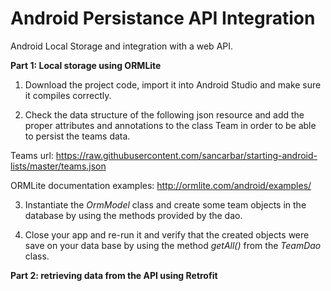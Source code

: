 # Android Persistance API Integration
Android Local Storage and integration with a web API.

**Part 1: Local storage using ORMLite**

1) Download the project code, import it into Android Studio and make sure it compiles correctly.

2) Check the data structure of the following json resource and add the proper attributes and annotations to the class Team in order to be able to persist the teams data.


Teams url:   https://raw.githubusercontent.com/sancarbar/starting-android-lists/master/teams.json
 
ORMLite documentation examples: http://ormlite.com/android/examples/

   
   3) Instantiate the _OrmModel_ class and create some team objects in the database by using the methods provided by the dao. 
   
   4) Close your app and re-run it and verify that the created objects were save on your data base by using the method _getAll()_ from the _TeamDao_ class.
   
   
   
   **Part 2: retrieving data from the API using Retrofit**
   
   